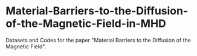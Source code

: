 # Material-Barriers-to-the-Diffusion-of-the-Magnetic-Field-in-MHD
Datasets and Codes for the paper "Material Barriers to the Diffusion of the Magnetic Field".

